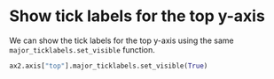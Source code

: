 # Show tick labels for the top y-axis

We can show the tick labels for the top y-axis using the same `major_ticklabels.set_visible` function.

```python
ax2.axis["top"].major_ticklabels.set_visible(True)
```
